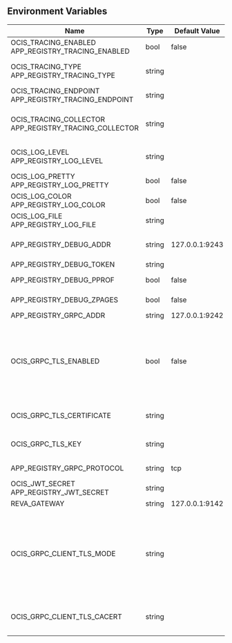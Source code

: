 ## Environment Variables

| Name | Type | Default Value | Description |
|------|------|---------------|-------------|
| OCIS_TRACING_ENABLED<br/>APP_REGISTRY_TRACING_ENABLED | bool | false | Activates tracing.|
| OCIS_TRACING_TYPE<br/>APP_REGISTRY_TRACING_TYPE | string |  | The type of tracing. Defaults to "", which is the same as "jaeger". Allowed tracing types are "jaeger" and "" as of now.|
| OCIS_TRACING_ENDPOINT<br/>APP_REGISTRY_TRACING_ENDPOINT | string |  | The endpoint of the tracing agent.|
| OCIS_TRACING_COLLECTOR<br/>APP_REGISTRY_TRACING_COLLECTOR | string |  | The HTTP endpoint for sending spans directly to a collector, i.e. http://jaeger-collector:14268/api/traces. Only used if the tracing endpoint is unset.|
| OCIS_LOG_LEVEL<br/>APP_REGISTRY_LOG_LEVEL | string |  | The log level. Valid values are: "panic", "fatal", "error", "warn", "info", "debug", "trace".|
| OCIS_LOG_PRETTY<br/>APP_REGISTRY_LOG_PRETTY | bool | false | Activates pretty log output.|
| OCIS_LOG_COLOR<br/>APP_REGISTRY_LOG_COLOR | bool | false | Activates colorized log output.|
| OCIS_LOG_FILE<br/>APP_REGISTRY_LOG_FILE | string |  | The path to the log file. Activates logging to this file if set.|
| APP_REGISTRY_DEBUG_ADDR | string | 127.0.0.1:9243 | Bind address of the debug server, where metrics, health, config and debug endpoints will be exposed.|
| APP_REGISTRY_DEBUG_TOKEN | string |  | Token to secure the metrics endpoint.|
| APP_REGISTRY_DEBUG_PPROF | bool | false | Enables pprof, which can be used for profiling.|
| APP_REGISTRY_DEBUG_ZPAGES | bool | false | Enables zpages, which can be used for collecting and viewing in-memory traces.|
| APP_REGISTRY_GRPC_ADDR | string | 127.0.0.1:9242 | The bind address of the GRPC service.|
| OCIS_GRPC_TLS_ENABLED | bool | false | Activates TLS for the grpc based services using the server certifcate and key configured via OCIS_GRPC_TLS_CERTIFICATE and OCIS_GRPC_TLS_KEY. If OCIS_GRPC_TLS_CERTIFICATE is not set a temporary server certificate is generated - to be used with OCIS_GRPC_CLIENT_TLS_MODE=insecure.|
| OCIS_GRPC_TLS_CERTIFICATE | string |  | Path/File name of the TLS server certificate (in PEM format) for the grpc services.|
| OCIS_GRPC_TLS_KEY | string |  | Path/File name for the TLS certificate key (in PEM format) for the server certificate to use for the grpc services.|
| APP_REGISTRY_GRPC_PROTOCOL | string | tcp | The transport protocol of the GRPC service.|
| OCIS_JWT_SECRET<br/>APP_REGISTRY_JWT_SECRET | string |  | The secret to mint and validate jwt tokens.|
| REVA_GATEWAY | string | 127.0.0.1:9142 | The CS3 gateway endpoint.|
| OCIS_GRPC_CLIENT_TLS_MODE | string |  | TLS mode for grpc connection to the go-micro based grpc services. Possible values are 'off', 'insecure' and 'on'. 'off': disables transport security for the clients. 'insecure' allows to use transport security, but disables certificate verification (to be used with the autogenerated self-signed certificates). 'on' enables transport security, including server ceritificate verification.|
| OCIS_GRPC_CLIENT_TLS_CACERT | string |  | Path/File name for the root CA certificate (in PEM format) used to validate TLS server certificates of the go-micro based grpc services.|